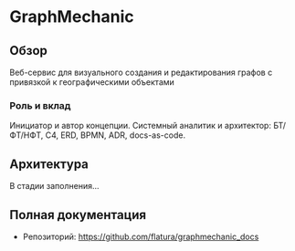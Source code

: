 # GraphMechanic

## Обзор
Веб-сервис для визуального создания и редактирования графов с привязкой к географическими объектами

### Роль и вклад
Инициатор и автор концепции. Системный аналитик и архитектор: БТ/ФТ/НФТ, C4, ERD, BPMN, ADR, docs-as-code.

## Архитектура
В стадии заполнения...

## Полная документация
- Репозиторий: https://github.com/flatura/graphmechanic_docs
